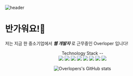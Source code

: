 ![header](https://capsule-render.vercel.app/api?type=waving&color=auto&height=300&section=header&text=OverLoper%20github&fontSize=90)

반가워요!🤗
===
저는 지금 한 중소기업에서 ***웹 개발자*** 로 근무중인 Overloper 입니다!

<center>Technology Stack
--
<center><img src="https://img.shields.io/badge/HTML5-E34F26?style=flat-square&logo=HTML5&logoColor=white"/>
<img src="https://img.shields.io/badge/CSS3-1472B6?style=flat-square&logo=CSS3&logoColor=white"/>
<img src="https://img.shields.io/badge/JavaScript-F7DF1E?style=flat-square&logo=JavaScript&logoColor=white"/>
<img src="https://img.shields.io/badge/jQuery-0769AD?style=flat-square&logo=jQuery&logoColor=white"/>
<img src="https://img.shields.io/badge/Java-FE4F26?style=flat-square&logo=Java&logoColor=white"/>
<img src="https://img.shields.io/badge/Spring-6DB33F?style=flat-square&logo=Spring&logoColor=white"/>
<img src="https://img.shields.io/badge/PHP-777BB4?style=flat-square&logo=PHP&logoColor=white"/>
<img src="https://img.shields.io/badge/MariaDB-003545?style=flat-square&logo=MariaDB&logoColor=white"/>
<br>  

![Overlopers's GitHub stats](https://github-readme-stats.vercel.app/api?username=kimseonghyoek&show_icons=true)
